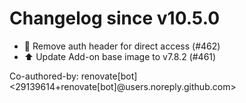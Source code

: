 # Changelog since v10.5.0
- 🔨 Remove auth header for direct access (#462) 
- ⬆️ Update Add-on base image to v7.8.2 (#461)

Co-authored-by: renovate[bot] <29139614+renovate[bot]@users.noreply.github.com> 
